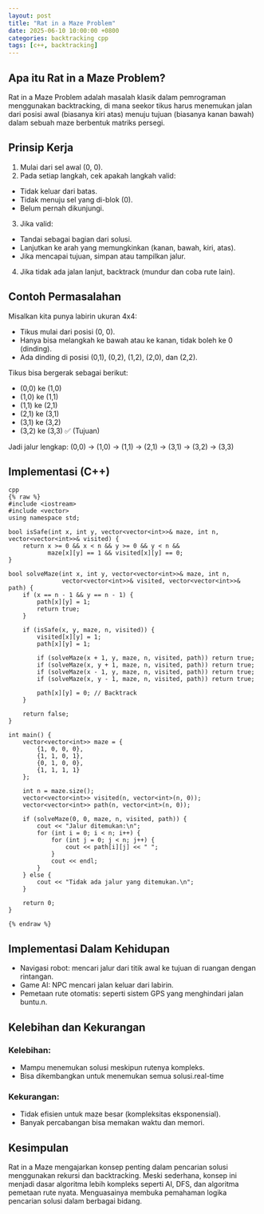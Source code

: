 ```yaml
---
layout: post
title: "Rat in a Maze Problem"
date: 2025-06-10 10:00:00 +0800
categories: backtracking cpp
tags: [c++, backtracking]
---
```


## Apa itu Rat in a Maze Problem?
Rat in a Maze Problem adalah masalah klasik dalam pemrograman menggunakan backtracking, di mana seekor tikus harus menemukan jalan dari posisi awal (biasanya kiri atas) menuju tujuan (biasanya kanan bawah) dalam sebuah maze berbentuk matriks persegi.

## Prinsip Kerja
1. Mulai dari sel awal (0, 0).
2. Pada setiap langkah, cek apakah langkah valid:
- Tidak keluar dari batas.
- Tidak menuju sel yang di-blok (0).
- Belum pernah dikunjungi.
3. Jika valid:
- Tandai sebagai bagian dari solusi.
- Lanjutkan ke arah yang memungkinkan (kanan, bawah, kiri, atas).
- Jika mencapai tujuan, simpan atau tampilkan jalur.
4. Jika tidak ada jalan lanjut, backtrack (mundur dan coba rute lain).

## Contoh Permasalahan
Misalkan kita punya labirin ukuran 4x4:
- Tikus mulai dari posisi (0, 0).
- Hanya bisa melangkah ke bawah atau ke kanan, tidak boleh ke 0 (dinding).
- Ada dinding di posisi (0,1), (0,2), (1,2), (2,0), dan (2,2).

Tikus bisa bergerak sebagai berikut:
- (0,0) ke (1,0)
- (1,0) ke (1,1)
- (1,1) ke (2,1)
- (2,1) ke (3,1)
- (3,1) ke (3,2)
- (3,2) ke (3,3) ✅ (Tujuan)

Jadi jalur lengkap:
(0,0) → (1,0) → (1,1) → (2,1) → (3,1) → (3,2) → (3,3)



## Implementasi (C++)
```
cpp
{% raw %}
#include <iostream>
#include <vector>
using namespace std;

bool isSafe(int x, int y, vector<vector<int>>& maze, int n, vector<vector<int>>& visited) {
    return x >= 0 && x < n && y >= 0 && y < n &&
           maze[x][y] == 1 && visited[x][y] == 0;
}

bool solveMaze(int x, int y, vector<vector<int>>& maze, int n,
               vector<vector<int>>& visited, vector<vector<int>>& path) {
    if (x == n - 1 && y == n - 1) {
        path[x][y] = 1;
        return true;
    }

    if (isSafe(x, y, maze, n, visited)) {
        visited[x][y] = 1;
        path[x][y] = 1;

        if (solveMaze(x + 1, y, maze, n, visited, path)) return true;
        if (solveMaze(x, y + 1, maze, n, visited, path)) return true;
        if (solveMaze(x - 1, y, maze, n, visited, path)) return true;
        if (solveMaze(x, y - 1, maze, n, visited, path)) return true;

        path[x][y] = 0; // Backtrack
    }

    return false;
}

int main() {
    vector<vector<int>> maze = {
        {1, 0, 0, 0},
        {1, 1, 0, 1},
        {0, 1, 0, 0},
        {1, 1, 1, 1}
    };

    int n = maze.size();
    vector<vector<int>> visited(n, vector<int>(n, 0));
    vector<vector<int>> path(n, vector<int>(n, 0));

    if (solveMaze(0, 0, maze, n, visited, path)) {
        cout << "Jalur ditemukan:\n";
        for (int i = 0; i < n; i++) {
            for (int j = 0; j < n; j++) {
                cout << path[i][j] << " ";
            }
            cout << endl;
        }
    } else {
        cout << "Tidak ada jalur yang ditemukan.\n";
    }

    return 0;
}

{% endraw %}
```

## Implementasi Dalam Kehidupan
- Navigasi robot: mencari jalur dari titik awal ke tujuan di ruangan dengan rintangan.
- Game AI: NPC mencari jalan keluar dari labirin.
- Pemetaan rute otomatis: seperti sistem GPS yang menghindari jalan buntu.n.

## Kelebihan dan Kekurangan
### Kelebihan:
- Mampu menemukan solusi meskipun rutenya kompleks.
- Bisa dikembangkan untuk menemukan semua solusi.real-time

### Kekurangan:
- Tidak efisien untuk maze besar (kompleksitas eksponensial).
- Banyak percabangan bisa memakan waktu dan memori.

## Kesimpulan
Rat in a Maze mengajarkan konsep penting dalam pencarian solusi menggunakan rekursi dan backtracking. Meski sederhana, konsep ini menjadi dasar algoritma lebih kompleks seperti AI, DFS, dan algoritma pemetaan rute nyata. Menguasainya membuka pemahaman logika pencarian solusi dalam berbagai bidang.